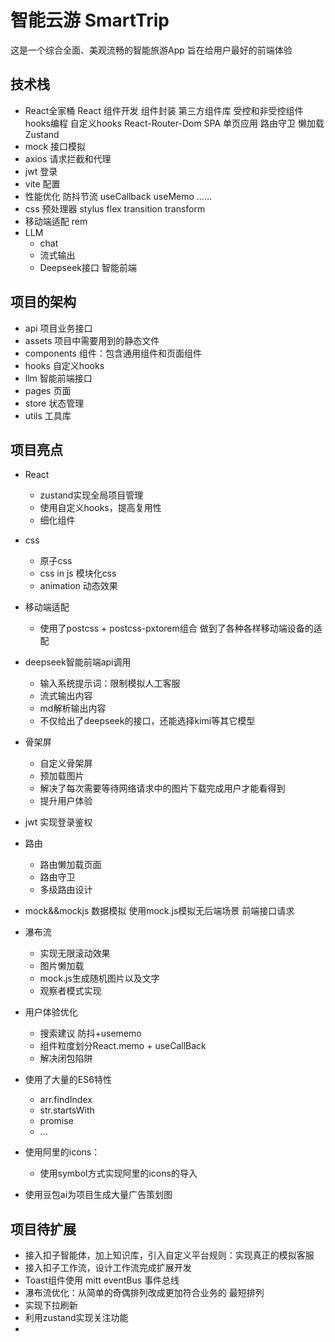 # 智能云游 SmartTrip

这是一个综合全面、美观流畅的智能旅游App 
旨在给用户最好的前端体验

## 技术栈
- React全家桶
    React 组件开发
    组件封装
    第三方组件库
    受控和非受控组件
    hooks编程  自定义hooks
    React-Router-Dom
        SPA 单页应用
        路由守卫
        懒加载
    Zustand
- mock  接口模拟
- axios 请求拦截和代理
- jwt 登录
- vite 配置
- 性能优化
    防抖节流
    useCallback useMemo ......
- css 预处理器 stylus
    flex transition transform
- 移动端适配
    rem 
- LLM
    - chat
    - 流式输出
    - Deepseek接口 智能前端


## 项目的架构
- api 项目业务接口
- assets 项目中需要用到的静态文件
- components 组件：包含通用组件和页面组件
- hooks 自定义hooks
- llm 智能前端接口
- pages 页面
- store 状态管理
- utils 工具库

## 项目亮点
- React 
  - zustand实现全局项目管理
  - 使用自定义hooks，提高复用性
  - 细化组件

- css
  - 原子css
  - css in js 模块化css
  - animation 动态效果

- 移动端适配
  - 使用了postcss + postcss-pxtorem组合 做到了各种各样移动端设备的适配

- deepseek智能前端api调用 
  - 输入系统提示词：限制模拟人工客服
  - 流式输出内容
  - md解析输出内容
  - 不仅给出了deepseek的接口，还能选择kimi等其它模型

- 骨架屏
  - 自定义骨架屏 
  - 预加载图片
  - 解决了每次需要等待网络请求中的图片下载完成用户才能看得到
  - 提升用户体验

- jwt 实现登录鉴权

- 路由
  - 路由懒加载页面
  - 路由守卫
  - 多级路由设计

- mock&&mockjs 数据模拟
  使用mock.js模拟无后端场景 前端接口请求

- 瀑布流
  - 实现无限滚动效果
  - 图片懒加载
  - mock.js生成随机图片以及文字
  - 观察者模式实现

- 用户体验优化
  - 搜索建议 防抖+usememo
  - 组件粒度划分React.memo + useCallBack
  - 解决闭包陷阱

- 使用了大量的ES6特性
  - arr.findIndex
  - str.startsWith
  - promise
  - ...

- 使用阿里的icons：
  - 使用symbol方式实现阿里的icons的导入

- 使用豆包ai为项目生成大量广告策划图
  

## 项目待扩展
- 接入扣子智能体，加上知识库，引入自定义平台规则：实现真正的模拟客服
- 接入扣子工作流，设计工作流完成扩展开发
- Toast组件使用 mitt eventBus 事件总线
- 瀑布流优化：从简单的奇偶排列改成更加符合业务的 最短排列
- 实现下拉刷新
- 利用zustand实现关注功能
- 